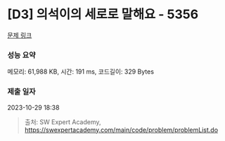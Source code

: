 # [D3] 의석이의 세로로 말해요 - 5356 

[문제 링크](https://swexpertacademy.com/main/code/problem/problemDetail.do?contestProbId=AWVWgkP6sQ0DFAUO) 

### 성능 요약

메모리: 61,988 KB, 시간: 191 ms, 코드길이: 329 Bytes

### 제출 일자

2023-10-29 18:38



> 출처: SW Expert Academy, https://swexpertacademy.com/main/code/problem/problemList.do
